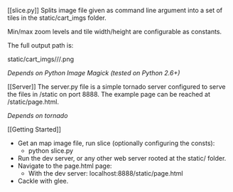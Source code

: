 [[slice.py]]
Splits image file given as command line argument into a set of tiles in 
the static/cart_imgs folder.

Min/max zoom levels and tile width/height are configurable as constants.

The full output path is:

static/cart_imgs/<zoom>/<x>/<y>.png

*Depends on Python Image Magick (tested on Python 2.6+)*

[[Server]]
The server.py file is a simple tornado server configured to serve the files
in /static on port 8888.  The example page can be reached at /static/page.html.

*Depends on tornado*

[[Getting Started]]

- Get an map image file, run slice (optionally configuring the consts):
  - python slice.py <image file>
- Run the dev server, or any other web server rooted at the static/ folder.
- Navigate to the page.html page:
  - With the dev server: localhost:8888/static/page.html
- Cackle with glee.
